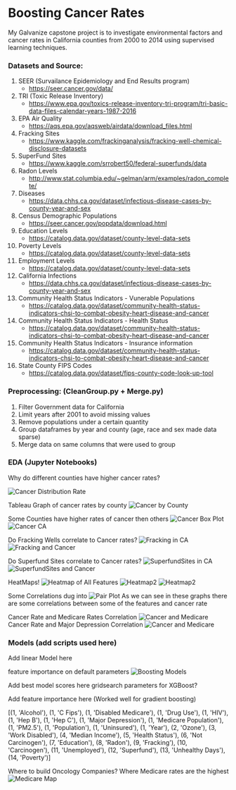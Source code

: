 # Boosting Cancer Rates

My Galvanize capstone project is to investigate environmental factors and cancer rates in California counties from 2000 to 2014 using supervised learning techniques.

### Datasets and Source:
1) SEER (Survailance Epidemiology and End Results program)
    - https://seer.cancer.gov/data/
2) TRI (Toxic Release Inventory)
    - https://www.epa.gov/toxics-release-inventory-tri-program/tri-basic-data-files-calendar-years-1987-2016
3) EPA Air Quality
    - https://aqs.epa.gov/aqsweb/airdata/download_files.html
4) Fracking Sites
    - https://www.kaggle.com/frackinganalysis/fracking-well-chemical-disclosure-datasets
5) SuperFund Sites
    - https://www.kaggle.com/srrobert50/federal-superfunds/data
6) Radon Levels
    - http://www.stat.columbia.edu/~gelman/arm/examples/radon_complete/
7) Diseases
    - https://data.chhs.ca.gov/dataset/infectious-disease-cases-by-county-year-and-sex
8) Census Demographic Populations
    - https://seer.cancer.gov/popdata/download.html
9) Education Levels
    - https://catalog.data.gov/dataset/county-level-data-sets
10) Poverty Levels
    - https://catalog.data.gov/dataset/county-level-data-sets
11) Employment Levels
    - https://catalog.data.gov/dataset/county-level-data-sets
12) California Infections
    - https://data.chhs.ca.gov/dataset/infectious-disease-cases-by-county-year-and-sex
13) Community Health Status Indicators - Vunerable Populations
    - https://catalog.data.gov/dataset/community-health-status-indicators-chsi-to-combat-obesity-heart-disease-and-cancer
14) Community Health Status Indicators - Health Status
    - https://catalog.data.gov/dataset/community-health-status-indicators-chsi-to-combat-obesity-heart-disease-and-cancer
15) Community Health Status Indicators - Insurance information
    - https://catalog.data.gov/dataset/community-health-status-indicators-chsi-to-combat-obesity-heart-disease-and-cancer
16) State County FIPS Codes
    - https://catalog.data.gov/dataset/fips-county-code-look-up-tool


### Preprocessing: (CleanGroup.py + Merge.py)
1) Filter Government data for California
2) Limit years after 2001 to avoid missing values
3) Remove populations under a certain quantity
4) Group dataframes by year and county (age, race and sex made data sparse)
5) Merge data on same columns that were used to group

### EDA (Jupyter Notebooks)
Why do different counties have higher cancer rates?

![Cancer Distribution Rate](https://github.com/DataDanD/CancerCapstone/blob/master/Graphs/CanDis.png)

Tableau Graph of cancer rates by county
![Cancer by County](https://github.com/DataDanD/CancerCapstone/blob/master/Graphs/cancerCA.png)

Some Counties have higher rates of cancer then others
![Cancer Box Plot](https://github.com/DataDanD/CancerCapstone/blob/master/Graphs/CanCounty.png)
![Cancer CA](https://github.com/DataDanD/CancerCapstone/blob/master/Graphs/CanCoun2.png)

Do Fracking Wells correlate to Cancer rates?
![Fracking in CA](https://github.com/DataDanD/CancerCapstone/blob/master/Graphs/FrackEDA2.png)
![Fracking and Cancer](https://github.com/DataDanD/CancerCapstone/blob/master/Graphs/Frack.png)

Do Superfund Sites correlate to Cancer rates?
![SuperfundSites in CA](https://github.com/DataDanD/CancerCapstone/blob/master/Graphs/SuperfundEDA.png)
![SuperfundSites and Cancer](https://github.com/DataDanD/CancerCapstone/blob/master/Graphs/Super.png)

HeatMaps!
![Heatmap of All Features](https://github.com/DataDanD/CancerCapstone/blob/master/Graphs/heatmap.png)
![Heatmap2](https://github.com/DataDanD/CancerCapstone/blob/master/Graphs/heat2.png)
![Heatmap2](https://github.com/DataDanD/CancerCapstone/blob/master/Graphs/heat3.png)

Some Correlations dug into
![Pair Plot](https://github.com/DataDanD/CancerCapstone/blob/master/Graphs/pair.png)
As we can see in these graphs there are some correlations between some of the features and cancer rate

Cancer Rate and Medicare Rates Correlation
![Cancer and Medicare](https://github.com/DataDanD/CancerCapstone/blob/master/Graphs/CanMed.png)
Cancer Rate and Major Depression Correlation
![Cancer and Medicare](https://github.com/DataDanD/CancerCapstone/blob/master/Graphs/CanDep.png)


### Models (add scripts used here)
Add linear Model here


feature importance on default parameters
![Boosting Models](https://github.com/DataDanD/CancerCapstone/blob/master/Graphs/RelevanceBoost.png)


Add best model scores here 
gridsearch parameters for XGBoost?


Add feature importance here (Worked well for gradient boosting)

[(1, 'Alcohol'), (1, 'C Fips'), (1, 'Disabled Medicare'), (1, 'Drug Use'), (1, 'HIV'), (1, 'Hep B'), (1, 'Hep C'), (1, 'Major Depression'), (1, 'Medicare Population'), (1, 'PM2.5'), (1, 'Population'), (1, 'Uninsured'), (1, 'Year'), (2, 'Ozone'), (3, 'Work Disabled'), (4, 'Median Income'), (5, 'Health Status'), (6, 'Not Carcinogen'), (7, 'Education'), (8, 'Radon'), (9, 'Fracking'), (10, 'Carcinogen'), (11, 'Unemployed'), (12, 'Superfund'), (13, 'Unhealthy Days'), (14, 'Poverty')]


Where to build Oncology Companies?
Where Medicare rates are the highest
![Medicare Map](https://github.com/DataDanD/CancerCapstone/blob/master/Graphs/medicareCA.png)



